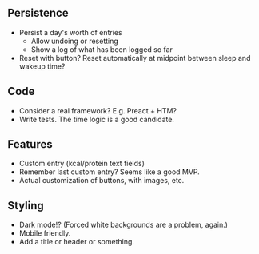 ## Persistence

- Persist a day's worth of entries
  - Allow undoing or resetting
  - Show a log of what has been logged so far
- Reset with button? Reset automatically at midpoint between sleep and wakeup time?

## Code

- Consider a real framework? E.g. Preact + HTM?
- Write tests. The time logic is a good candidate.

## Features

- Custom entry (kcal/protein text fields)
- Remember last custom entry? Seems like a good MVP.
- Actual customization of buttons, with images, etc.

## Styling

- Dark mode!? (Forced white backgrounds are a problem, again.)
- Mobile friendly.
- Add a title or header or something.
